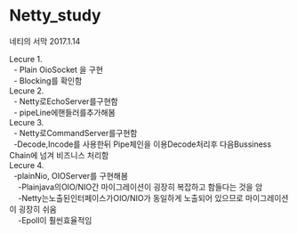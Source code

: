 # Netty_study<br>
네티의 서막 2017.1.14<br>

 

Lecure 1. <br>
   - Plain OioSocket 을 구현<br>
   - Blocking를 확인함<br>
Lecure 2.   <br>
   - Netty로EchoServer를구현함<br>
   - pipeLine에핸들러를추가해봄<br>
Lecure 3. <br>
   - Netty로CommandServer를구현함<br>
   -Decode,Incode를 사용한뒤 Pipe체인을 이용Decode처리후 다음Bussiness Chain에 넘겨 비즈니스 처리함<br>
Lecure 4. <br>
   -plainNio, OIOServer를 구현해봄<br>
      -Plainjava의OIO/NIO간 마이그레이션이 굉장히 복잡하고 함들다는 것을 암<br>
      -Netty는노출된인터페이스가OIO/NIO가 동일하게 노출되어 있으므로 마이그레이션이 굉장히 쉬움<br>
      -Epoll이 훨씬효율적임<br>
   
